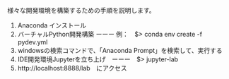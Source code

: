 様々な開発環境を構築するための手順を説明します。

1. Anaconda インストール
2. バーチャルPython開発構築 ーーー   例：　$> conda env create -f pydev.yml
3. windowsの検索コマンドで、「Anaconda Prompt」を検索して、実行する
4. IDE開発環境Jupyterを立ち上げ　ーーー　$> jupyter-lab
5. http://localhost:8888/lab　にアクセス　
